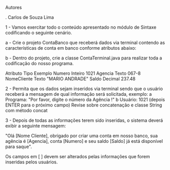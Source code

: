 Autores

. Carlos de Souza Lima

1 - Vamos exercitar todo o conteúdo apresentado no módulo de Sintaxe codificando o seguinte cenário.

a - Crie o projeto ContaBanco que receberá dados via terminal contendo as características de conta em banco conforme atributos abaixo:

b - Dentro do projeto,  crie a classe ContaTerminal.java para realizar toda a codificação do nosso programa.


Atributo	Tipo	  Exemplo
Numero	     Inteiro    1021
Agencia	     Texto	    067-8
NomeCliente	 Texto	    "MARIO ANDRADE"
Saldo	      Decimal	 237.48

2 - Permita que os dados sejam inseridos via terminal sendo que o usuário receberá a mensagem de qual informação será solicitada, exemplo:
    a Programa: "Por favor, digite o número da Agência !"
    b Usuário: 1021 (depois ENTER para o próximo campo)
Revise sobre concatenação e classe String com método concat

3 - Depois de todas as informações terem sido inseridas, o sistema deverá exibir a seguinte mensagem:

"Olá [Nome Cliente], obrigado por criar uma conta em nosso banco, sua agência é [Agencia], conta [Numero] e seu saldo [Saldo] já está disponível para saque".

Os campos em [ ] devem ser alterados pelas informações que forem inseridas pelos usuários.
